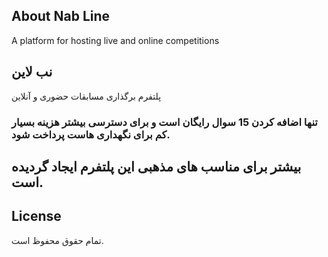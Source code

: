 
## About Nab Line
A platform for hosting live and online competitions


## نب لاین
پلتفرم برگذاری مسابقات حضوری و آنلاین 


### تنها اضافه کردن 15 سوال رایگان است و برای دسترسی بیشتر هزینه بسیار کم برای نگهداری هاست پرداخت شود.



## بیشتر برای مناسب های مذهبی این پلتفرم ایجاد گردیده است.


## License

تمام حقوق محفوظ است.
